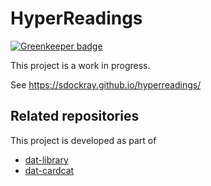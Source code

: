 # HyperReadings

[![Greenkeeper badge](https://badges.greenkeeper.io/sdockray/hyperreadings.svg)](https://greenkeeper.io/)

This project is a work in progress.

See https://sdockray.github.io/hyperreadings/

## Related repositories

This project is developed as part of

- [dat-library](https://github.com/e-e-e/dat-library)
- [dat-cardcat](https://github.com/sdockray/dat-cardcat)
